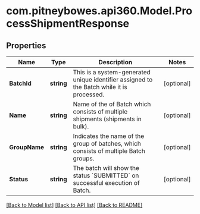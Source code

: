 # com.pitneybowes.api360.Model.ProcessShipmentResponse

## Properties

Name | Type | Description | Notes
------------ | ------------- | ------------- | -------------
**BatchId** | **string** |  This is a system-generated unique identifier assigned to the Batch while it is processed. | [optional] 
**Name** | **string** | Name of the of Batch which consists of multiple shipments (shipments in bulk). | [optional] 
**GroupName** | **string** | Indicates the name of the group of batches, which consists of multiple Batch groups. | [optional] 
**Status** | **string** |  The batch will show the status &#x60;SUBMITTED&#x60; on successful execution of Batch. | [optional] 

[[Back to Model list]](../README.md#documentation-for-models) [[Back to API list]](../README.md#documentation-for-api-endpoints) [[Back to README]](../README.md)

